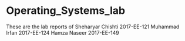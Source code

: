 # Operating_Systems_lab
These are the lab reports of 
Sheharyar Chishti 2017-EE-121
Muhammad Irfan 2017-EE-124
Hamza Naseer 2017-EE-149